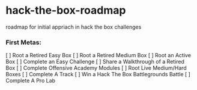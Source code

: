 # hack-the-box-roadmap
roadmap for initial appriach in hack the box challenges

### First Metas:

[ ] Root a Retired Easy Box
[ ] Root a Retired Medium Box
[ ] Root an Active Box
[ ] Complete an Easy Challenge
[ ] Share a Walkthrough of a Retired Box
[ ] Complete Offensive Academy Modules
[ ] Root Live Medium/Hard Boxes
[ ] Complete A Track
[ ] Win a Hack The Box Battlegrounds Battle
[ ] Complete A Pro Lab
